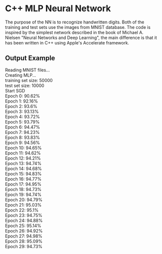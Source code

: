 <h1>C++ MLP Neural Network</h1>

The purpose of the NN is to recognize handwritten digits. Both of the training and test sets use the images from MNIST database. The code is inspired by the simplest network described in the book of Michael A. Nielsen "Neural Networks and Deep Learning", the main difference is that it has been written in C++ using Apple's Accelerate framework.

<h2>Output Example</h2>

Reading MNIST files...  
Creating MLP...  
training set size: 50000  
test set size: 10000  
Start SGD  
Epoch 0: 90.62%  
Epoch 1: 92.16%  
Epoch 2: 93.6%  
Epoch 3: 93.13%  
Epoch 4: 93.72%  
Epoch 5: 93.79%  
Epoch 6: 94.47%  
Epoch 7: 94.23%  
Epoch 8: 93.83%  
Epoch 9: 94.56%  
Epoch 10: 94.65%  
Epoch 11: 94.62%  
Epoch 12: 94.21%  
Epoch 13: 94.74%  
Epoch 14: 94.68%  
Epoch 15: 94.83%  
Epoch 16: 94.77%  
Epoch 17: 94.95%  
Epoch 18: 94.73%  
Epoch 19: 94.74%  
Epoch 20: 94.79%  
Epoch 21: 95.03%  
Epoch 22: 95.1%  
Epoch 23: 94.75%  
Epoch 24: 94.88%  
Epoch 25: 95.14%  
Epoch 26: 94.92%  
Epoch 27: 94.98%  
Epoch 28: 95.09%  
Epoch 29: 94.73%  
